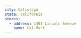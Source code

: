 ```yaml
---
city: Calistoga
state: california
stores:
  - address: 1491 Lincoln Avenue
    name: Cal-Mart
---
```

